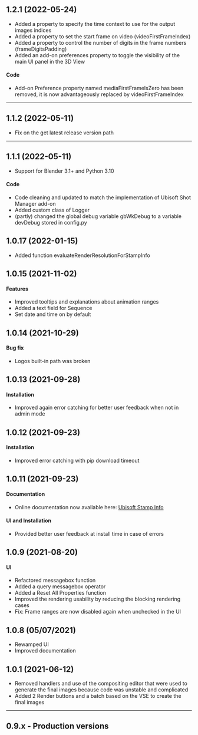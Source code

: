 ## 1.2.1 (2022-05-24)
- Added a property to specify the time context to use for the output images indices
- Added a property to set the start frame on video (videoFirstFrameIndex)
- Added a property to control the number of digits in the frame numbers (frameDigitsPadding)
- Added an add-on preferences property to toggle the visibility of the main UI panel in the 3D View

#### Code
- Add-on Preference property named mediaFirstFrameIsZero has been removed, it is now
  advantageously replaced by videoFirstFrameIndex

-----

## 1.1.2 (2022-05-11)
- Fix on the get latest release version path

-----
## 1.1.1 (2022-05-11)
- Support for Blender 3.1+ and Python 3.10

#### Code
- Code cleaning and updated to match the implementation of Ubisoft Shot Manager add-on
- Added custom class of Logger
- (partly) changed the global debug variable gbWkDebug to a variable devDebug stored in config.py

## 1.0.17 (2022-01-15)
- Added function evaluateRenderResolutionForStampInfo


## 1.0.15 (2021-11-02)
#### Features

- Improved tooltips and explanations about animation ranges
- Added a text field for Sequence
- Set date and time on by default


## 1.0.14 (2021-10-29)
#### Bug fix
- Logos built-in path was broken


## 1.0.13 (2021-09-28)
#### Installation

- Improved again error catching for better user feedback when not in admin mode


## 1.0.12 (2021-09-23)
#### Installation
- Improved error catching with pip download timeout


## 1.0.11 (2021-09-23)
#### Documentation

- Online documentation now available here: [Ubisoft Stamp Info](https://ubisoft-stampinfo.readthedocs.io/)

#### UI and Installation
- Provided better user feedback at install time in case of errors


## 1.0.9 (2021-08-20)
#### UI

- Refactored messagebox function
- Added a query messagebox operator
- Added a Reset All Properties function
- Improved the rendering usability by reducing the blocking rendering cases
- Fix: Frame ranges are now disabled again when unchecked in the UI


## 1.0.8 (05/07/2021)
- Rewamped UI
- Improved documentation


## 1.0.1 (2021-06-12)
- Removed handlers and use of the compositing editor that were used to generate the final images
because code was unstable and complicated
- Added 2 Render buttons and a batch based on the VSE to create the final images


--------

## 0.9.x - Production versions

